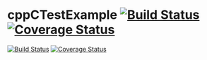 # cppCTestExample [![Build Status][travis-image]][travis-url] [![Coverage Status][coveralls-image]][coveralls-url]

[travis-image]: https://www.codeship.io/projects/de6fb440-dea9-0130-e7d9-122ca7ee39d3/status
[travis-url]: https://travis-ci.org/ezhdanovskiy/cppCTestExample

[coveralls-image]: https://coveralls.io/repos/github/ezhdanovskiy/cppCTestExample/badge.svg?branch=master
[coveralls-url]: https://coveralls.io/github/ezhdanovskiy/cppCTestExample?branch=master

[![Build Status](https://travis-ci.org/ezhdanovskiy/cppCTestExample.svg?branch=master)](https://travis-ci.org/ezhdanovskiy/cppCTestExample)
[![Coverage Status](https://coveralls.io/repos/github/ezhdanovskiy/cppCTestExample/badge.svg?branch=master)](https://coveralls.io/github/ezhdanovskiy/cppCTestExample?branch=master)